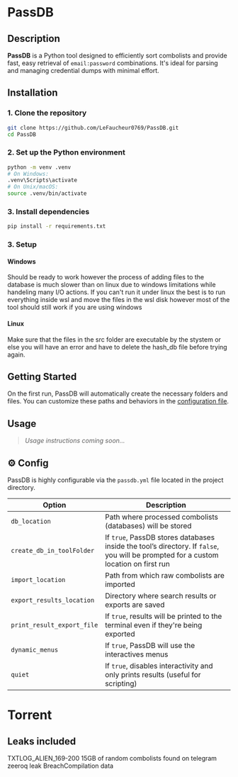 # PassDB

##  Description

**PassDB** is a Python tool designed to efficiently sort combolists and provide fast, easy retrieval of `email:password` combinations. It's ideal for parsing and managing credential dumps with minimal effort.

##  Installation

### 1. Clone the repository

```bash
git clone https://github.com/LeFaucheur0769/PassDB.git
cd PassDB
```

### 2. Set up the Python environment

```bash
python -m venv .venv
# On Windows:
.venv\Scripts\activate
# On Unix/macOS:
source .venv/bin/activate
```

### 3. Install dependencies

```bash
pip install -r requirements.txt
```
### 3. Setup

#### Windows

Should be ready to work however the process of adding files to the database is much slower than on linux due to windows limitations while handeling many I/O actions. If you can't run it under linux the best is to run everything inside wsl and move the files in the wsl disk however most of the tool should still work if you are using windows

#### Linux

Make sure that the files in the src folder are executable by the stystem or else you will have an error and have to delete the hash_db file before trying again.

##  Getting Started

On the first run, PassDB will automatically create the necessary folders and files.
You can customize these paths and behaviors in the [configuration file](#gear-config).

##  Usage

> *Usage instructions coming soon...*

## ⚙ Config

PassDB is highly configurable via the `passdb.yml` file located in the project directory.

| Option                     | Description                                                                                                                         |
| -------------------------- | ----------------------------------------------------------------------------------------------------------------------------------- |
| `db_location`              | Path where processed combolists (databases) will be stored                                                                          |
| `create_db_in_toolFolder`  | If `true`, PassDB stores databases inside the tool’s directory. If `false`, you will be prompted for a custom location on first run |
| `import_location`          | Path from which raw combolists are imported                                                                                         |
| `export_results_location`  | Directory where search results or exports are saved                                                                                 |
| `print_result_export_file` | If `true`, results will be printed to the terminal even if they're being exported                                                   |
|`dynamic_menus`             | If `true`, PassDB will use the interactives menus
| `quiet`                    | If `true`, disables interactivity and only prints results (useful for scripting)                                                    |

# Torrent
## Leaks included
TXTLOG_ALIEN_169-200
15GB of random combolists found on telegram
zeeroq leak
BreachCompilation data
